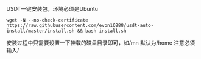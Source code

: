 
USDT一键安装包，环境必须是Ubuntu

    wget -N --no-check-certificate https://raw.githubusercontent.com/evon16888/usdt-auto-install/master/install.sh && bash install.sh

安装过程中只需要设置一下挂载的磁盘目录即可，如/mn 默认为/home  注意必须输入/
